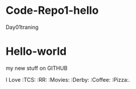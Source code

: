 # Code-Repo1-hello
Day01traning
# Hello-world
my new stuff on GITHUB


I Love :TCS: :RR: :Movies: :Derby: :Coffee: :Pizza:.
